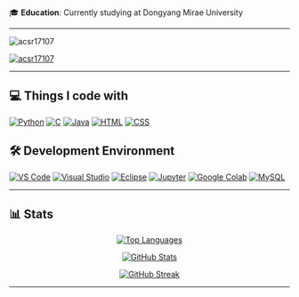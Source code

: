 🎓 **Education**: Currently studying at Dongyang Mirae University

---

<p align="left"> <img src="https://komarev.com/ghpvc/?username=acsr17107&label=Profile%20views&color=0e75b6&style=flat" alt="acsr17107" /> </p>
<p align="left"> <a href="https://github.com/ryo-ma/github-profile-trophy"><img src="https://github-profile-trophy.vercel.app/?username=acsr17107&column=4&margin-w=15&margin-h=15" alt="acsr17107" /></a> </p>

---

## 💻 Things I code with

<p align="left">
    <a href="https://www.python.org/"><img src="https://img.shields.io/badge/Python-3776AB?style=flat&logo=python&logoColor=white" alt="Python"/></a>
    <a href="https://en.wikipedia.org/wiki/C_(programming_language)"><img src="https://img.shields.io/badge/C-A8B400?style=flat&logo=c&logoColor=white" alt="C"/></a>
    <a href="https://www.java.com/"><img src="https://img.shields.io/badge/Java-007396?style=flat&logo=java&logoColor=white" alt="Java"/></a>
    <a href="https://developer.mozilla.org/en-US/docs/Web/HTML"><img src="https://img.shields.io/badge/HTML-E34F26?style=flat&logo=html5&logoColor=white" alt="HTML"/></a>
    <a href="https://developer.mozilla.org/en-US/docs/Web/CSS"><img src="https://img.shields.io/badge/CSS-1572B6?style=flat&logo=css3&logoColor=white" alt="CSS"/></a>
</p>

## 🛠️ Development Environment

<p align="left">
    <a href="https://code.visualstudio.com/"><img src="https://img.shields.io/badge/VS%20Code-007ACC?style=flat&logo=visual-studio-code&logoColor=white" alt="VS Code"/></a>
    <a href="https://visualstudio.microsoft.com/"><img src="https://img.shields.io/badge/Visual%20Studio-5C2D91?style=flat&logo=visual-studio&logoColor=white" alt="Visual Studio"/></a>
    <a href="https://www.eclipse.org/"><img src="https://img.shields.io/badge/Eclipse-2C2255?style=flat&logo=eclipse&logoColor=white" alt="Eclipse"/></a>
    <a href="https://jupyter.org/"><img src="https://img.shields.io/badge/Jupyter-F37626?style=flat&logo=jupyter&logoColor=white" alt="Jupyter"/></a>
    <a href="https://colab.research.google.com/"><img src="https://img.shields.io/badge/Google%20Colab-F9AB00?style=flat&logo=googlecolab&logoColor=white" alt="Google Colab"/></a>
    <a href="https://www.mysql.com/"><img src="https://img.shields.io/badge/MySQL-4479A1?style=flat&logo=mysql&logoColor=white" alt="MySQL"/></a>
</p>

---

## 📊 Stats

<p align="center"> 
<a href="https://github.com/acsr17107">
<img src="https://github-readme-stats.vercel.app/api/top-langs/?username=acsr17107&langs_count=8&layout=compact&theme=radical&hide_border=true&card_width=467" alt="Top Languages" /> 
</a> 
</p>

<p align="center"> 
<a href="https://github.com/acsr17107">
<img src="https://github-readme-stats.vercel.app/api?username=acsr17107&show_icons=true&include_all_commits=true&count_private=true&theme=radical&hide_border=true" alt="GitHub Stats" />
</a> 
</p>

<p align="center"> 
<a href="https://github.com/acsr17107">
<img src="https://github-readme-streak-stats.herokuapp.com/?user=acsr17107&theme=radical&hide_border=true&card_width=467" alt="GitHub Streak" />
</a> 
</p>

---
